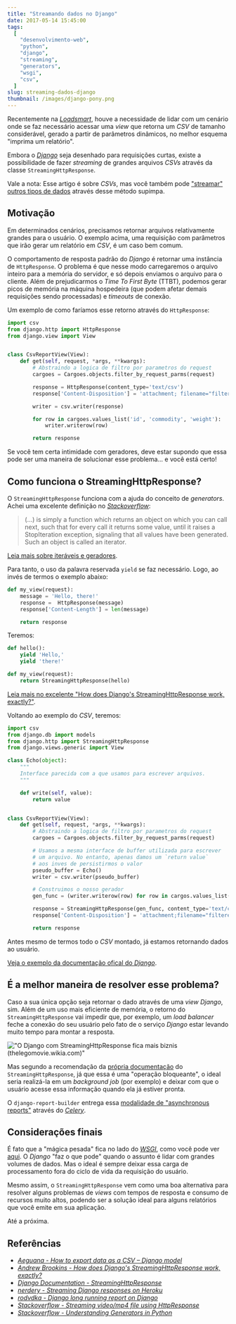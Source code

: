 ```yaml
---
title: "Streamando dados no Django"
date: 2017-05-14 15:45:00
tags:
  [
    "desenvolvimento-web",
    "python",
    "django",
    "streaming",
    "generators",
    "wsgi",
    "csv",
  ]
slug: streaming-dados-django
thumbnail: /images/django-pony.png
---
```


Recentemente na [_Loadsmart_](http://loadsmart.com/ "Book a truck with Loadsmart"),
houve a necessidade de lidar com um cenário onde se faz necessário acessar uma _view_
que retorna um _CSV_ de tamanho considerável, gerado a partir de parâmetros dinâmicos,
no melhor esquema "imprima um relatório".

Embora o [_Django_](/tag/django.html "Leia mais sobre Django") seja desenhado para requisições curtas, existe a possibilidade
de fazer _streaming_ de grandes arquivos _CSVs_ através da classe `StreamingHttpResponse`.

Vale a nota: Esse artigo é sobre _CSVs_, mas você também pode ["streamar" outros tipos de dados](http://stackoverflow.com/questions/30791228/serving-a-django-static-text-file "Serving a django static text file")
através desse método supimpa.

## Motivação

Em determinados cenários, precisamos retornar arquivos relativamente grandes para
o usuário. O exemplo acima, uma requisição com parâmetros que irão gerar um relatório
em _CSV_, é um caso bem comum.

O comportamento de resposta padrão do _Django_ é retornar uma instância de `HttpResponse`.
O problema é que nesse modo carregaremos o arquivo inteiro para a memória do
servidor, e só depois enviamos o arquivo para o cliente. Além de prejudicarmos o _Time To
First Byte_ (TTBT), podemos gerar picos de memória na máquina hospedeira (que podem afetar
demais requisições sendo processadas) e _timeouts_ de conexão.

Um exemplo de como faríamos esse retorno através do `HttpResponse`:

```python
import csv
from django.http import HttpResponse
from django.view import View


class CsvReportView(View):
    def get(self, request, *args, **kwargs):
        # Abstraindo a logica de filtro por parametros do request
        cargoes = Cargoes.objects.filter_by_request_parms(request)

        response = HttpResponse(content_type='text/csv')
        response['Content-Disposition'] = 'attachment; filename="filtered_cargoes.csv"'

        writer = csv.writer(response)

        for row in cargoes.values_list('id', 'commodity', 'weight'):
            writer.writerow(row)

        return response
```

Se você tem certa intimidade com geradores, deve estar supondo que essa pode ser uma
maneira de solucionar esse problema... e você está certo!

## Como funciona o StreamingHttpResponse?

O `StreamingHttpResponse` funciona com a ajuda do conceito de _generators_. Achei
uma excelente definição no [_Stackoverflow_](http://stackoverflow.com/questions/1756096/understanding-generators-in-python "Understanding Generators in Python"):

> (...) is simply a function which returns an object on which you can
> call next, such that for every call it returns some value, until it raises
> a StopIteration exception, signaling that all values have been generated.
> Such an object is called an iterator.

[Leia mais sobre iteráveis e geradores](https://www.slideshare.net/ramalho/iteraveis-e-geradores-em-python "Iteraveis e geradores em Python").

Para tanto, o uso da palavra reservada `yield` se faz necessário. Logo, ao invés de termos o exemplo abaixo:

```python
def my_view(request):
    message = 'Hello, there!'
    response =  HttpResponse(message)
    response['Content-Length'] = len(message)

    return response
```

Teremos:

```python
def hello():
    yield 'Hello,'
    yield 'there!'

def my_view(request):
    return StreamingHttpResponse(hello)
```

[Leia mais no excelente "How does Django's StreamingHttpResponse work, exactly?"](https://andrewbrookins.com/django/how-does-djangos-streaminghttpresponse-work-exactly/ "How does Django’s StreamingHttpResponse work, exactly").

Voltando ao exemplo do _CSV_, teremos:

```python
import csv
from django.db import models
from django.http import StreamingHttpResponse
from django.views.generic import View

class Echo(object):
    """
    Interface parecida com a que usamos para escrever arquivos.
    """

    def write(self, value):
        return value


class CsvReportView(View):
    def get(self, request, *args, **kwargs):
        # Abstraindo a logica de filtro por parametros do request
        cargoes = Cargoes.objects.filter_by_request_parms(request)

        # Usamos a mesma interface de buffer utilizada para escrever
        # um arquivo. No entanto, apenas damos um `return value`
        # aos inves de persistirmos o valor
        pseudo_buffer = Echo()
        writer = csv.writer(pseudo_buffer)

        # Construimos o nosso gerador
        gen_func = (writer.writerow(row) for row in cargos.values_list('id', 'commodity', 'weight'))

        response = StreamingHttpResponse(gen_func, content_type='text/csv')
        response['Content-Disposition'] = 'attachment;filename="filtered_cargoes.csv"'

        return response
```

Antes mesmo de termos todo o _CSV_ montado, já estamos retornando dados ao usuário.

[Veja o exemplo da documentação ofical do _Django_](https://docs.djangoproject.com/en/1.11/howto/outputting-csv/#streaming-large-csv-files "Leia mais na documentação do Django").

## É a melhor maneira de resolver esse problema?

Caso a sua única opção seja retornar o dado através de uma _view_ _Django_, sim. Além
de um uso mais eficiente de memória, o retorno do `StreamingHttpResponse`
vai impedir que, por exemplo, um _load balancer_ feche a conexão do seu usuário pelo
fato de o serviço _Django_ estar levando muito tempo para montar a resposta.

!["O Django com StreamingHttpResponse fica mais biznis (thelegomovie.wikia.com)"](/images/biznis-cat.png "O Django com StreamingHttpResponse fica mais biznis (thelegomovie.wikia.com)")

Mas segundo a recomendação da [própria documentação](https://docs.djangoproject.com/en/1.11/ref/request-response/#django.http.StreamingHttpResponse "Veja mais na documentação do Django")
do `StreamingHttpResponse`, já que essa é uma "operação bloqueante",
o ideal seria realizá-la em um _background job_ (por exemplo) e deixar com que o
usuário acesse essa informação quando ela já estiver pronta.

O `django-report-builder` entrega essa [modalidade de "asynchronous reports"](https://django-report-builder.readthedocs.io/en/latest/quickstart/#asynchronous-report-generation "Leia mais na documentação da biblioteca")
através do [_Celery_](http://www.celeryproject.org/ "Celery: Distributed Task Queue").

## Considerações finais

É fato que a "mágica pesada" fica no lado do [_WSGI_](/tag/wsgi.html "Leia mais sobre WSGI"), como você pode ver [aqui](https://andrewbrookins.com/django/how-does-djangos-streaminghttpresponse-work-exactly/#the-wsgi-server "How does Django’s StreamingHttpResponse work, exactly?").
O _Django_ "faz o que pode" quando o assunto é lidar com grandes volumes de dados. Mas
o ideal é sempre deixar essa carga de processamento fora do ciclo de vida da requisição do usuário.

Mesmo assim, o `StreamingHttpResponse` vem como uma boa alternativa para resolver
alguns problemas de _views_ com tempos de resposta e consumo de recursos muito altos, podendo
ser a solução ideal para alguns relatórios que você emite em sua aplicação.

Até a próxima.

## Referências

- [_Aeguana - How to export data as a CSV – Django model_](http://blog.aeguana.com/2015/12/12/csv-export-data-for-django-model/)
- [_Andrew Brookins - How does Django's StreamingHttpResponse work, exactly?_](https://andrewbrookins.com/django/how-does-djangos-streaminghttpresponse-work-exactly/)
- [_Django Documentation - StreamingHttpResponse_](https://docs.djangoproject.com/en/1.11/ref/request-response/#streaminghttpresponse-objects)
- [_nerdery - Streaming Django responses on Heroku_](http://www.ericcarmichael.com/streaming-django-responses-on-heroku.html)
- [_rodvdka - Django long running report on Django_](http://www.rodvdka.co.za/heroku/long-polling/h12/h18/django/2016/10/13/long-polling-heroku.html)
- [_Stackoverflow - Streaming video/mp4 file using HttpResponse_](http://stackoverflow.com/questions/33208849/python-django-streaming-video-mp4-file-using-httpresponse)
- [_Stackoverflow - Understanding Generators in Python_](http://stackoverflow.com/questions/1756096/understanding-generators-in-python)
